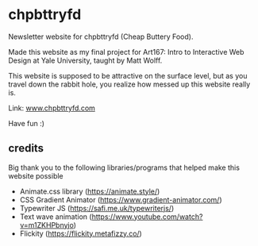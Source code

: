 # chpbttryfd
Newsletter website for chpbttryfd (Cheap Buttery Food).

Made this website as my final project for Art167: Intro to Interactive Web Design at Yale University, taught by Matt Wolff.

This website is supposed to be attractive on the surface level, but as you travel down the rabbit hole,
you realize how messed up this website really is. 

Link: [www.chpbttryfd.com ](https://chpbttryfd.netlify.app/)

Have fun :)

## credits
Big thank you to the following libraries/programs that helped make this website possible
- Animate.css library (https://animate.style/)
- CSS Gradient Animator (https://www.gradient-animator.com/)
- Typewriter JS (https://safi.me.uk/typewriterjs/)
- Text wave animation (https://www.youtube.com/watch?v=m1ZKHPbnyjo)
- Flickity (https://flickity.metafizzy.co/)
